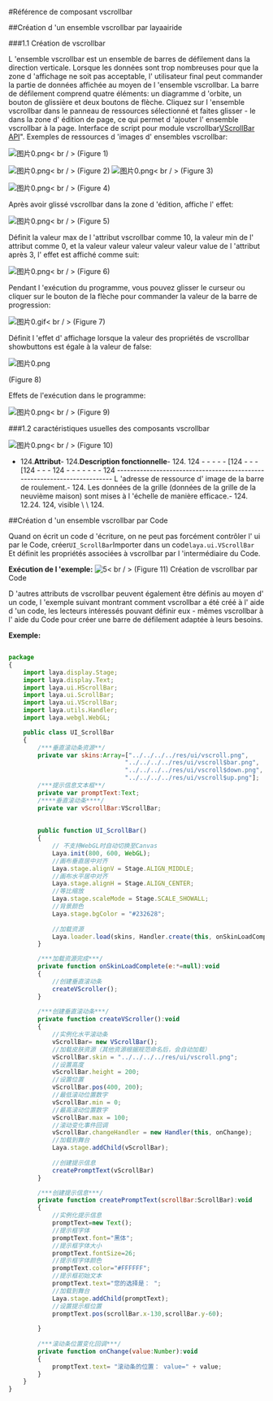 #Référence de composant vscrollbar



##Création d 'un ensemble vscrollbar par layaairide

###1.1 Création de vscrollbar

L 'ensemble vscrollbar est un ensemble de barres de défilement dans la direction verticale.
Lorsque les données sont trop nombreuses pour que la zone d 'affichage ne soit pas acceptable, l' utilisateur final peut commander la partie de données affichée au moyen de l 'ensemble vscrollbar.
La barre de défilement comprend quatre éléments: un diagramme d 'orbite, un bouton de glissière et deux boutons de flèche.
Cliquez sur l 'ensemble vscrollbar dans le panneau de ressources sélectionné et faites glisser - le dans la zone d' édition de page, ce qui permet d 'ajouter l' ensemble vscrollbar à la page.
Interface de script pour module vscrollbar[VScrollBar API](http://layaair.ldc.layabox.com/api/index.html?category=Core&class=laya.ui.VScrollBar)".
Exemples de ressources d 'images d' ensembles vscrollbar:

​![图片0.png](img/1.png)< br / >
(Figure 1)

​![图片0.png](img/2.png)< br / >
(Figure 2)
​![图片0.png](img/3.png)< br / >
(Figure 3)

​![图片0.png](img/4.png)< br / >
(Figure 4)

Après avoir glissé vscrollbar dans la zone d 'édition, affiche l' effet:

​![图片0.png](img/5.png)< br / >
(Figure 5)

Définit la valeur max de l 'attribut vscrollbar comme 10, la valeur min de l' attribut comme 0, et la valeur valeur valeur valeur valeur value de l 'attribut après 3, l' effet est affiché comme suit:

​![图片0.png](img/6.png)< br / >
(Figure 6)

Pendant l 'exécution du programme, vous pouvez glisser le curseur ou cliquer sur le bouton de la flèche pour commander la valeur de la barre de progression:

​![图片0.gif](gif/1.gif)< br / >
(Figure 7)

Définit l 'effet d' affichage lorsque la valeur des propriétés de vscrollbar showbuttons est égale à la valeur de false:

​![图片0.png](img/7.png)<br/>

(Figure 8)

Effets de l'exécution dans le programme:

​![图片0.png](gif/1.gif)< br / >
(Figure 9)

###1.2 caractéristiques usuelles des composants vscrollbar

​![图片0.png](img/8.png)< br / >
(Figure 10)

- 124.**Attribut**- 124.**Description fonctionnelle**- 124.
124 - - - - - [124 - - - [124 - - - 124 - - - - - - - 124 -------------------------------------------------------------------------
L 'adresse de ressource d' image de la barre de roulement.- 124.
Les données de la grille (données de la grille de la neuvième maison) sont mises à l 'échelle de manière efficace.- 124.
12.24.
124, visible \ \ 124.



 

 



##Création d 'un ensemble vscrollbar par Code

Quand on écrit un code d 'écriture, on ne peut pas forcément contrôler l' ui par le Code, créer`UI_ScrollBar`Importer dans un code`laya.ui.VScrollBar `Et définit les propriétés associées à vscrollbar par l 'intermédiaire du Code.

**Exécution de l 'exemple:**
​![5](gif/3.gif)< br / >
(Figure 11) Création de vscrollbar par Code

D 'autres attributs de vscrollbar peuvent également être définis au moyen d' un code, l 'exemple suivant montrant comment vscrollbar a été créé à l' aide d 'un code, les lecteurs intéressés pouvant définir eux - mêmes vscrollbar à l' aide du Code pour créer une barre de défilement adaptée à leurs besoins.

**Exemple:**


```javascript

package
{
	import laya.display.Stage;
	import laya.display.Text;
	import laya.ui.HScrollBar;
	import laya.ui.ScrollBar;
	import laya.ui.VScrollBar;
	import laya.utils.Handler;
	import laya.webgl.WebGL;

	public class UI_ScrollBar
	{
		/***垂直滚动条资源**/
		private var skins:Array=["../../../../res/ui/vscroll.png", 
								"../../../../res/ui/vscroll$bar.png", 
								"../../../../res/ui/vscroll$down.png",
								"../../../../res/ui/vscroll$up.png"];
		/***提示信息文本框**/
		private var promptText:Text;		
		/****垂直滚动条****/
		private var vScrollBar:VScrollBar;
		
		
		public function UI_ScrollBar()
		{
			// 不支持WebGL时自动切换至Canvas
			Laya.init(800, 600, WebGL);
			//画布垂直居中对齐
			Laya.stage.alignV = Stage.ALIGN_MIDDLE;
			//画布水平居中对齐
			Laya.stage.alignH = Stage.ALIGN_CENTER;
			//等比缩放
			Laya.stage.scaleMode = Stage.SCALE_SHOWALL;
			//背景颜色
			Laya.stage.bgColor = "#232628";
			
			//加载资源
			Laya.loader.load(skins, Handler.create(this, onSkinLoadComplete));
		}

		/***加载资源完成***/
		private function onSkinLoadComplete(e:*=null):void
		{
			//创建垂直滚动条
			createVScroller();
		}
		
		/***创建垂直滚动条***/
		private function createVScroller():void 
		{
			//实例化水平滚动条
			vScrollBar= new VScrollBar();
			//加载皮肤资源（其他资源根据规范命名后，会自动加载）
			vScrollBar.skin = "../../../../res/ui/vscroll.png";
			//设置高度
			vScrollBar.height = 200;
			//设置位置
			vScrollBar.pos(400, 200);
			//最低滚动位置数字
			vScrollBar.min = 0;
			//最高滚动位置数字
			vScrollBar.max = 100;
			//滚动变化事件回调
			vScrollBar.changeHandler = new Handler(this, onChange);
			//加载到舞台
			Laya.stage.addChild(vScrollBar);
			
			//创建提示信息
			createPromptText(vScrollBar)
		}

		/***创建提示信息***/
		private function createPromptText(scrollBar:ScrollBar):void
		{
			//实例化提示信息
			promptText=new Text();
			//提示框字体
			promptText.font="黑体";
			//提示框字体大小
			promptText.fontSize=26;
			//提示框字体颜色
			promptText.color="#FFFFFF";
			//提示框初始文本
			promptText.text="您的选择是： ";
			//加载到舞台
			Laya.stage.addChild(promptText);
			//设置提示框位置
			promptText.pos(scrollBar.x-130,scrollBar.y-60);
			
		}
		
		/***滚动条位置变化回调***/
		private function onChange(value:Number):void 
		{
			promptText.text= "滚动条的位置： value=" + value;
		}
	}
}
```


